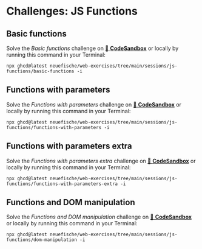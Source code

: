 # Challenges: JS Functions

## Basic functions

Solve the _Basic functions_ challenge on
[🔗 **CodeSandbox**](https://codesandbox.io/s/github/neuefische/web-exercises/tree/main/sessions/js-functions/basic-functions?file=/js/index.js)
or locally by running this command in your Terminal:

```
npx ghcd@latest neuefische/web-exercises/tree/main/sessions/js-functions/basic-functions -i
```

## Functions with parameters

Solve the _Functions with parameters_ challenge on
[🔗 **CodeSandbox**](https://codesandbox.io/s/github/neuefische/web-exercises/tree/main/sessions/js-functions/functions-with-parameters?file=/js/index.js)
or locally by running this command in your Terminal:

```
npx ghcd@latest neuefische/web-exercises/tree/main/sessions/js-functions/functions-with-parameters -i
```

## Functions with parameters extra

Solve the _Functions with parameters extra_ challenge on
[🔗 **CodeSandbox**](https://codesandbox.io/s/github/neuefische/web-exercises/tree/main/sessions/js-functions/functions-with-parameters-extra?file=/js/index.js)
or locally by running this command in your Terminal:

```
npx ghcd@latest neuefische/web-exercises/tree/main/sessions/js-functions/functions-with-parameters-extra -i
```

## Functions and DOM manipulation

Solve the _Functions and DOM manipulation_ challenge on
[🔗 **CodeSandbox**](https://codesandbox.io/s/github/neuefische/web-exercises/tree/main/sessions/js-functions/dom-manipulation?file=/js/index.js)
or locally by running this command in your Terminal:

```
npx ghcd@latest neuefische/web-exercises/tree/main/sessions/js-functions/dom-manipulation -i
```
